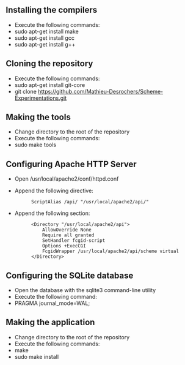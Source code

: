 
Installing the compilers
------------------------

- Execute the following commands:
 - sudo apt-get install make
 - sudo apt-get install gcc
 - sudo apt-get install g++

Cloning the repository
----------------------

- Execute the following commands:
 - sudo apt-get install git-core
 - git clone https://github.com/Mathieu-Desrochers/Scheme-Experimentations.git

Making the tools
----------------

- Change directory to the root of the repository
- Execute the following commands:
 - sudo make tools

Configuring Apache HTTP Server
------------------------------

- Open /usr/local/apache2/conf/httpd.conf
- Append the following directive:

            ScriptAlias /api/ "/usr/local/apache2/api/"

- Append the following section:

            <Directory "/usr/local/apache2/api">  
                AllowOverride None  
                Require all granted  
                SetHandler fcgid-script  
                Options +ExecCGI  
                FcgidWrapper /usr/local/apache2/api/scheme virtual  
            </Directory>

Configuring the SQLite database
-------------------------------

- Open the database with the sqlite3 command-line utility
- Execute the following command:
 - PRAGMA journal_mode=WAL;

Making the application
----------------------

- Change directory to the root of the repository
- Execute the following commands:
 - make
 - sudo make install
